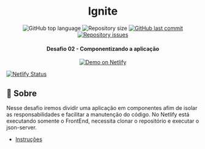 <h1 align="center">
  Ignite
</h1>

<p align="center">
  <img alt="GitHub top language" src="https://img.shields.io/github/languages/top/ifabianoi/ignite-componentizando-a-aplicacao.svg">

  <img alt="Repository size" src="https://img.shields.io/github/repo-size/ifabianoi/ignite-componentizando-a-aplicacao.svg">
  <a href="https://github.com/ifabianoi/ignite-componentizando-a-aplicacao/commits/master">
    <img alt="GitHub last commit" src="https://img.shields.io/github/last-commit/ifabianoi/ignite-componentizando-a-aplicacao.svg">
  </a>

  <a href="https://github.com/ifabianoi/ignite-componentizando-a-aplicacao/issues">
    <img alt="Repository issues" src="https://img.shields.io/github/issues/ifabianoi/ignite-componentizando-a-aplicacao.svg">
  </a>

</p>

<h4 align="center">
  Desafio 02 - Componentizando a aplicação
</h4>

<p align="center">
  <a href="https://ifabianoi-watchme.netlify.app/" target="_blank">
    <img alt="Demo on Netlify" src="https://res.cloudinary.com/lukemorales/image/upload/v1599785319/readme_logos/demo_on_netlify_umjmch.png">
  </a>
</p>

<p align="center">
  
[![Netlify Status](https://api.netlify.com/api/v1/badges/ba5426d0-c493-4a12-922c-6ce873f72f85/deploy-status)](https://app.netlify.com/sites/ifabianoi-watchme/deploys)
  
</p>

## :rocket: Sobre

Nesse desafio iremos dividir uma aplicação em componentes afim de isolar as responsabilidades e facilitar a manutenção do código.
No Netlify está executando somente o FrontEnd, necessita clonar o repositório e executar o json-server.

- [Instruções](https://www.notion.so/Desafio-02-Componentizando-a-aplica-o-b9f0f025c95b437699d0c3115f55b0f1)
